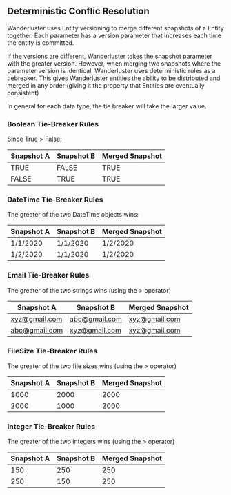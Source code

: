 ## Deterministic Conflic Resolution

Wanderluster uses Entity versioning to merge different snapshots of a Entity together.
Each parameter has a version parameter that increases each time the entity is committed.

If the versions are different, Wanderluster takes the snapshot parameter with the greater version.
However, when merging two snapshots where the parameter version is identical, Wanderluster uses deterministic rules as a tiebreaker.
This gives Wanderluster entities the ability to be distributed and merged in any order (giving it the property that Entities are eventually consistent)

In general for each data type, the tie breaker will take the larger value.

### Boolean Tie-Breaker Rules

Since True > False:

| Snapshot A          | Snapshot B   | Merged Snapshot  |
|---            |---            |---                    |
| TRUE       | FALSE |   TRUE |
| FALSE       | TRUE |   TRUE |

### DateTime Tie-Breaker Rules

The greater of the two DateTime objects wins:

| Snapshot A          | Snapshot B   | Merged Snapshot  |
|---            |---            |---                    |
| 1/1/2020       | 1/1/2020 |   1/2/2020 |
| 1/2/2020       | 1/1/2020 |   1/2/2020 |
 
### Email Tie-Breaker Rules

The greater of the two strings wins (using the > operator)

| Snapshot A          | Snapshot B   | Merged Snapshot  |
|---            |---            |---                    |
| xyz@gmail.com       | abc@gmail.com |   xyz@gmail.com |
| abc@gmail.com       | xyz@gmail.com |   xyz@gmail.com |

### FileSize Tie-Breaker Rules

The greater of the two file sizes wins (using the > operator)

| Snapshot A          | Snapshot B   | Merged Snapshot  |
|---            |---            |---                    |
| 1000       | 2000 |   2000 |
| 2000       | 1000 |   2000 |

### Integer Tie-Breaker Rules

The greater of the two integers wins (using the > operator)

| Snapshot A          | Snapshot B   | Merged Snapshot  |
|---            |---            |---                    |
| 150       | 250 |   250 |
| 250       | 150 |   250 |